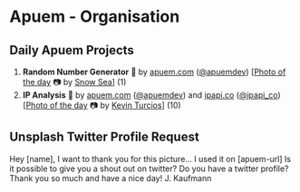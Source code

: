 # Apuem - Organisation

## Daily Apuem Projects

1. **Random Number Generator** 🔢 by [apuem.com](https://www.apuem.com) ([@apuemdev](https://twitter.com/apuemdev)) [[Photo of the day](https://unsplash.com/photos/m4vYr8h8lsQ) 📷 by [Snow Sea](https://unsplash.com/@7_year_old)] (1)
2. **IP Analysis** 📍 by [apuem.com](https://www.apuem.com) ([@apuemdev](https://twitter.com/apuemdev)) and [ipapi.co](https://www.ipapi.co) ([@ipapi_co](https://twitter.com/ipapi_co)) [[Photo of the day](https://unsplash.com/photos/YbBrO6v01_8) 📷 by [Kevin Turcios](https://twitter.com/MIPAmagazine)] (10)

## Unsplash Twitter Profile Request

Hey [name], I want to thank you for this picture... I used it on [apuem-url]
Is it possible to give you a shout out on twitter? Do you have a twitter profile?
Thank you so much and have a nice day!
J. Kaufmann
